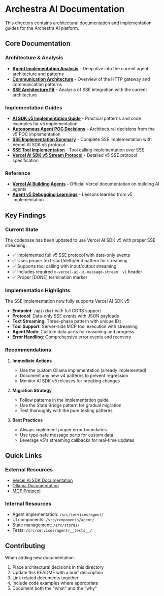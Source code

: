 # Archestra AI Documentation

This directory contains architectural documentation and implementation guides for the Archestra AI platform.

## Core Documentation

### Architecture & Analysis

- **[Agent Implementation Analysis](./agent-implementation-analysis.md)** - Deep dive into the current agent architecture and patterns
- **[Communication Architecture](./communication-architecture.md)** - Overview of the HTTP gateway and communication patterns
- **[SSE Architecture Fit](./sse-architecture-fit.md)** - Analysis of SSE integration with the current architecture

### Implementation Guides

- **[AI SDK v5 Implementation Guide](./ai-sdk-v5-implementation-guide.md)** - Practical patterns and code examples for v5 implementation
- **[Autonomous Agent POC Decisions](./autonomous-agent-poc-decisions.md)** - Architectural decisions from the v5 POC implementation
- **[SSE Implementation Summary](./sse-implementation-summary.md)** - Complete SSE implementation with Vercel AI SDK v5 protocol
- **[SSE Tool Implementation](./sse-tool-implementation.md)** - Tool calling implementation over SSE
- **[Vercel AI SDK v5 Stream Protocol](./vercel-ai-sdk-v5-stream-protocol.md)** - Detailed v5 SSE protocol specification

### Reference

- **[Vercel AI Building Agents](./vercel-ai-building-agents.md)** - Official Vercel documentation on building AI agents
- **[Agent v5 Debugging Learnings](./agent-v5-debugging-learnings.md)** - Lessons learned from v5 implementation

## Key Findings

### Current State

The codebase has been updated to use Vercel AI SDK v5 with proper SSE streaming:

- ✅ Implemented full v5 SSE protocol with data-only events
- ✅ Uses proper text-start/delta/end pattern for streaming
- ✅ Supports tool calling with input/output streaming
- ✅ Includes required `x-vercel-ai-ui-message-stream: v1` header
- ✅ Proper [DONE] termination marker

### Implementation Highlights

The SSE implementation now fully supports Vercel AI SDK v5:

- **Endpoint**: `/api/chat` with full CORS support
- **Protocol**: Data-only SSE events with JSON payloads
- **Text Streaming**: Three-phase pattern with unique IDs
- **Tool Support**: Server-side MCP tool execution with streaming
- **Agent Mode**: Custom data parts for reasoning and progress
- **Error Handling**: Comprehensive error events and recovery

### Recommendations

1. **Immediate Actions**
   - Use the custom Ollama implementation (already implemented)
   - Document any new v4 patterns to prevent regression
   - Monitor AI SDK v5 releases for breaking changes

2. **Migration Strategy**
   - Follow patterns in the implementation guide
   - Use the State Bridge pattern for gradual migration
   - Test thoroughly with the pure testing patterns

3. **Best Practices**
   - Always implement proper error boundaries
   - Use type-safe message parts for custom data
   - Leverage v5's streaming callbacks for real-time updates

## Quick Links

### External Resources

- [Vercel AI SDK Documentation](https://sdk.vercel.ai)
- [Ollama Documentation](https://ollama.com)
- [MCP Protocol](https://modelcontextprotocol.io)

### Internal Resources

- Agent implementation: `/src/services/agent/`
- UI components: `/src/components/agent/`
- State management: `/src/stores/`
- Tests: `/src/services/agent/__tests__/`

## Contributing

When adding new documentation:

1. Place architectural decisions in this directory
2. Update this README with a brief description
3. Link related documents together
4. Include code examples where appropriate
5. Document both the "what" and the "why"
